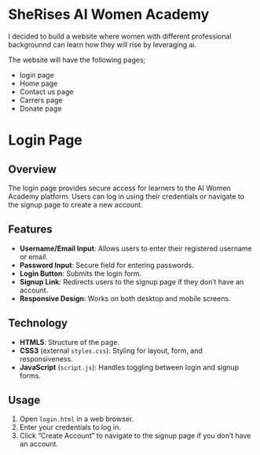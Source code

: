  # SheRises AI Women  Academy 
 
 I decided to build a website where women with different professional backgrounnd can learn how they will rise by leveraging ai.

The website will have the following pages;
- login page
- Home page
- Contact us page
- Carrers page
- Donate page

# Login Page

## Overview
The login page provides secure access for learners to the AI Women Academy platform. Users can log in using their credentials or navigate to the signup page to create a new account.

## Features
- **Username/Email Input**: Allows users to enter their registered username or email.
- **Password Input**: Secure field for entering passwords.
- **Login Button**: Submits the login form.
- **Signup Link**: Redirects users to the signup page if they don’t have an account.
- **Responsive Design**: Works on both desktop and mobile screens.

## Technology
- **HTML5**: Structure of the page.
- **CSS3** (external `styles.css`): Styling for layout, form, and responsiveness.
- **JavaScript** (`script.js`): Handles toggling between login and signup forms.

## Usage
1. Open `login.html` in a web browser.
2. Enter your credentials to log in.
3. Click “Create Account” to navigate to the signup page if you don’t have an account.